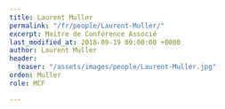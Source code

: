 ```yaml
---
title: Laurent Muller
permalink: "/fr/people/Laurent-Muller/"
excerpt: Maitre de Conférence Associé
last_modified_at: 2018-09-19 00:00:00 +0000
author: Laurent Muller
header:
  teaser: "/assets/images/people/Laurent-Muller.jpg"
orden: Muller
role: MCF

---
```


